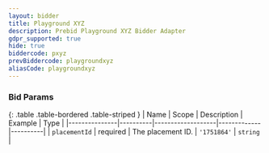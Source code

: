 ```yaml
---
layout: bidder
title: Playground XYZ
description: Prebid Playground XYZ Bidder Adapter
gdpr_supported: true
hide: true
biddercode: pxyz
prevBiddercode: playgroundxyz
aliasCode: playgroundxyz
---
```


### Bid Params

{: .table .table-bordered .table-striped }
| Name          | Scope    | Description       | Example     | Type     |
|---------------|----------|-------------------|-------------|----------|
| `placementId` | required | The placement ID. | `'1751864'` | `string` |
